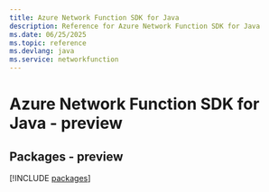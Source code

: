 ```yaml
---
title: Azure Network Function SDK for Java
description: Reference for Azure Network Function SDK for Java
ms.date: 06/25/2025
ms.topic: reference
ms.devlang: java
ms.service: networkfunction
---
```

# Azure Network Function SDK for Java - preview
## Packages - preview
[!INCLUDE [packages](network-function-index.md)]